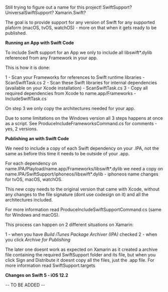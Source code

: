 ﻿Still trying to figure out a name for this project! 
SwiftSupport? UniversalSwiftSupport? Xamarin.Swift? 

The goal is to provide support for any version of Swift for any 
supported plaform (macOS, tvOS, watchOS) - more on that when it gets ready to be published.

**Running an App with Swift Code**

To include Swift support for an App we only to include all libswift*.dylib 
referenced from any Framework in your app.

This is how it is done: 

1 - Scan your Frameworks for references to Swift runtime libraries - ScanSwiftTask.cs
2 - Scan these Swift libraries for internal dependencies (available on your Xcode installation) - ScanSwiftTask.cs
3 - Copy all required dependencies from Xcode to name.app/Frameworks - IncludeSwiftTask.cs

On step 3 we only copy the architectures needed for your app.

Due to some limitations on the Windows version all 3 steps happens at once as a script. 
See ProduceIncludeFrameworksCommand.cs for comments - yes, 2 versions.

**Publishing an with Swift Code**

We need to include a copy of each Swift dependency on your .IPA, not the same as before
this time it needs to be outside of your .app. 

For each dependency on name.IPA/Playload/name.app/Frameworks/libswift*.dylib we need a copy on 
name.IPA/SwiftSupport/iphoneos/libswift*.dylib - iphoneos name changes for tvOS, macOS, watchOS.

This new copy needs to the original version that came with Xcode, without any changes to the 
file signature (dont use codesign on it) and all the architectures included.

For more information read ProduceIncludeSwiftSupportCommand.cs (same for Windows and macOS).

This process can happen on 2 different situations on Xamarin:

1 - when you have *Build iTunes Package Archiver (IPA)* checked
2 - when you click *Archive for Publishing* 

The later one doesnt work as expected on Xamarin as it created a archive file containing the required SwiftSupport 
folder and its file, but when you click Sign and Distribute it doesnt copy all the files, just the .app file.
For more information read SwiftSupport.targets

**Changes on Swift 5 - iOS 12.2**

-- TO BE ADDED -- 